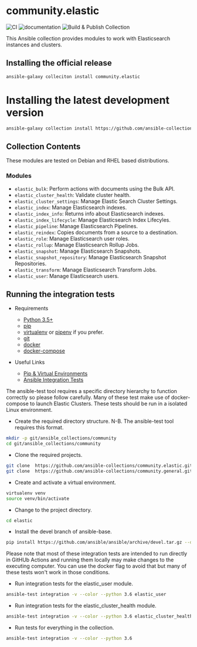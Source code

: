 # community.elastic

![CI](https://github.com/ansible-collections/community.elastic/workflows/CI/badge.svg)
![documentation](https://github.com/ansible-collections/community.elastic/workflows/documentation/badge.svg)
![Build & Publish Collection](https://github.com/ansible-collections/community.elastic/workflows/Build%20&%20Publish%20Collection/badge.svg)

This Ansible collection provides modules to work with Elasticsearch instances and clusters.

## Installing the official release

```bash
ansible-galaxy colleciton install community.elastic
```

# Installing the latest development version

```bash
ansible-galaxy collection install https://github.com/ansible-collections/community.elastic/releases/download/latest/community-elastic-latest.tar.gz
```

## Collection Contents

These modules are tested on Debian and RHEL based distributions.

### Modules

- `elastic_bulk`: Perform actions with documents using the Bulk API.
- `elastic_cluster_health`: Validate cluster health.
- `elastic_cluster_settings`: Manage Elastic Search Cluster Settings.
- `elastic_index`:  Manage Elasticsearch indexes.
- `elastic_index_info`: Returns info about Elasticsearch indexes.
- `elastic_index_lifecycle`: Manage Elasticsearch Index Lifecyles.
- `elastic_pipeline`: Manage Elasticsearch Pipelines.
- `elastic_reindex`: Copies documents from a source to a destination.
- `elastic_role`: Manage Elasticsearch user roles.
- `elastic_rollup`: Manage Elasticsearch Rollup Jobs.
- `elastic_snapshot`: Manage Elasticsearch Snapshots.
- `elastic_snapshot_repository`: Manage Elasticsearch Snapshot Repositories.
- `elastic_transform`: Manage Elasticsearch Transform Jobs.
- `elastic_user`: Manage Elasticsearch users.

## Running the integration tests

* Requirements
  * [Python 3.5+](https://www.python.org/)
  * [pip](https://pypi.org/project/pip/)
  * [virtualenv](https://virtualenv.pypa.io/en/latest/) or [pipenv](https://pypi.org/project/pipenv/) if you prefer.
  * [git](https://git-scm.com/)
  * [docker](https://www.docker.com/)
  * [docker-compose](https://docs.docker.com/compose/)

* Useful Links
  * [Pip & Virtual Environments](https://docs.python-guide.org/dev/virtualenvs/)
  * [Ansible Integration Tests](https://docs.ansible.com/ansible/latest/dev_guide/testing_integration.html)

The ansible-test tool requires a specific directory hierarchy to function correctly so please follow carefully. Many of these test make use of docker-compose to launch Elastic Clusters. These tests should be run in a isolated Linux environment.

* Create the required directory structure. N-B. The ansible-test tool requires this format.

```bash
mkdir -p git/ansible_collections/community
cd git/ansible_collections/community
```

* Clone the required projects.

```bash
git clone  https://github.com/ansible-collections/community.elastic.git ./elastic
git clone  https://github.com/ansible-collections/community.general.git ./general
```

* Create and activate a virtual environment.

```bash
virtualenv venv
source venv/bin/activate
```

* Change to the project directory.

```bash
cd elastic
```

* Install the devel branch of ansible-base.

```bash
pip install https://github.com/ansible/ansible/archive/devel.tar.gz --disable-pip-version-check
```

Please note that most of these integration tests are intended to run directly in GitHUb Actions and running them locally may make changes to the executing computer. You can use the docker flag to avoid that but many of these tests won't work in those conditions.

* Run integration tests for the elastic_user module.

```bash
ansible-test integration -v --color --python 3.6 elastic_user
```

* Run integration tests for the elastic_cluster_health module.

```bash
ansible-test integration -v --color --python 3.6 elastic_cluster_health
```

* Run tests for everything in the collection.

```bash
ansible-test integration -v --color --python 3.6
```
